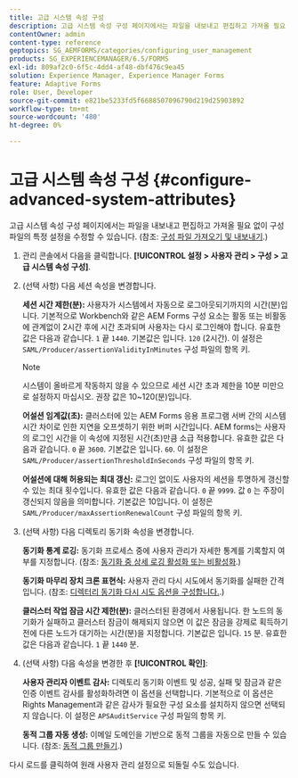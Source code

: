 ```yaml
---
title: 고급 시스템 속성 구성
description: 고급 시스템 속성 구성 페이지에서는 파일을 내보내고 편집하고 가져올 필요 없이 구성 파일의 특정 설정을 수정할 수 있습니다.
contentOwner: admin
content-type: reference
geptopics: SG_AEMFORMS/categories/configuring_user_management
products: SG_EXPERIENCEMANAGER/6.5/FORMS
exl-id: 809af2c0-6f5c-4dd4-af48-dbf476c9ea45
solution: Experience Manager, Experience Manager Forms
feature: Adaptive Forms
role: User, Developer
source-git-commit: e821be5233fd5f6688507096790d219d25903892
workflow-type: tm+mt
source-wordcount: '480'
ht-degree: 0%

---
```


# 고급 시스템 속성 구성 {#configure-advanced-system-attributes}

고급 시스템 속성 구성 페이지에서는 파일을 내보내고 편집하고 가져올 필요 없이 구성 파일의 특정 설정을 수정할 수 있습니다. (참조: [구성 파일 가져오기 및 내보내기](/help/forms/using/admin-help/importing-exporting-configuration-file.md#importing-and-exporting-the-configuration-file).)

1. 관리 콘솔에서 다음을 클릭합니다. **[!UICONTROL 설정 > 사용자 관리 > 구성 > 고급 시스템 속성 구성]**.
1. (선택 사항) 다음 세션 속성을 변경합니다.

   **세션 시간 제한(분):** 사용자가 시스템에서 자동으로 로그아웃되기까지의 시간(분)입니다. 기본적으로 Workbench와 같은 AEM Forms 구성 요소는 활동 또는 비활동에 관계없이 2시간 후에 시간 초과되며 사용자는 다시 로그인해야 합니다. 유효한 값은 다음과 같습니다. `1` 끝 `1440`. 기본값은 입니다. `120` (2시간). 이 설정은 `SAML/Producer/assertionValidityInMinutes` 구성 파일의 항목 키.

   >[!NOTE]
   >
   >시스템이 올바르게 작동하지 않을 수 있으므로 세션 시간 초과 제한을 10분 미만으로 설정하지 마십시오. 권장 값은 10~120(분)입니다.

   **어설션 임계값(초):** 클러스터에 있는 AEM Forms 응용 프로그램 서버 간의 시스템 시간 차이로 인한 지연을 오프셋하기 위한 버퍼 시간입니다. AEM forms는 사용자의 로그인 시간을 이 속성에 지정된 시간(초)만큼 소급 적용합니다. 유효한 값은 다음과 같습니다. `0` 끝 `3600`. 기본값은 입니다. `60`. 이 설정은 `SAML/Producer/assertionThresholdInSeconds` 구성 파일의 항목 키.

   **어설션에 대해 허용되는 최대 갱신:** 로그인 없이도 사용자의 세션을 투명하게 갱신할 수 있는 최대 횟수입니다. 유효한 값은 다음과 같습니다. `0` 끝 `9999`. 값 `0` 는 주장이 갱신되지 않음을 의미합니다. 기본값은 10입니다. 이 설정은 `SAML/Producer/maxAssertionRenewalCount` 구성 파일의 항목 키.

1. (선택 사항) 다음 디렉토리 동기화 속성을 변경합니다.

   **동기화 통계 로깅:** 동기화 프로세스 중에 사용자 관리가 자세한 통계를 기록할지 여부를 지정합니다. (참조: [동기화 중 상세 로깅 활성화 또는 비활성화](/help/forms/using/admin-help/synchronizing-directories.md#enable-or-disable-detailed-logging-during-synchronization).)

   **동기화 마무리 장치 크론 표현식:** 사용자 관리 다시 시도에서 동기화를 실패한 간격입니다. (참조: [디렉터리 동기화 다시 시도 옵션을 구성합니다.](/help/forms/using/admin-help/synchronizing-directories.md#configure-the-directory-synchronization-retry-option).)

   **클러스터 작업 잠금 시간 제한(분):** 클러스터된 환경에서 사용됩니다. 한 노드의 동기화가 실패하고 클러스터 잠금이 해제되지 않으면 이 값은 잠금을 강제로 획득하기 전에 다른 노드가 대기하는 시간(분)을 지정합니다. 기본값은 입니다. `15` 분. 유효한 값은 다음과 같습니다. `1` 끝 `1440` 분.

1. (선택 사항) 다음 속성을 변경한 후 **[!UICONTROL 확인]**:

   **사용자 관리자 이벤트 감사:** 디렉토리 동기화 이벤트 및 성공, 실패 및 잠금과 같은 인증 이벤트 감사를 활성화하려면 이 옵션을 선택합니다. 기본적으로 이 옵션은 Rights Management과 같은 감사가 필요한 구성 요소를 설치하지 않으면 선택되지 않습니다. 이 설정은 `APSAuditService` 구성 파일의 항목 키.

   **동적 그룹 자동 생성:** 이메일 도메인을 기반으로 동적 그룹을 자동으로 만들 수 있습니다. (참조: [동적 그룹 만들기](/help/forms/using/admin-help/creating-configuring-groups.md#create-a-dynamic-group).)

다시 로드를 클릭하여 원래 사용자 관리 설정으로 되돌릴 수도 있습니다.
